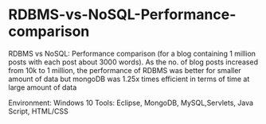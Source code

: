 # RDBMS-vs-NoSQL-Performance-comparison

RDBMS vs NoSQL: Performance comparison (for a blog containing 1 million posts with each post about 3000 words). As the no. of blog posts increased from 10k to 1 million, the performance of RDBMS was better for smaller amount of data but mongoDB was 1.25x times efficient in terms of time at large amount of data

Environment: Windows 10 Tools: Eclipse, MongoDB, MySQL,Servlets, Java Script, HTML/CSS

